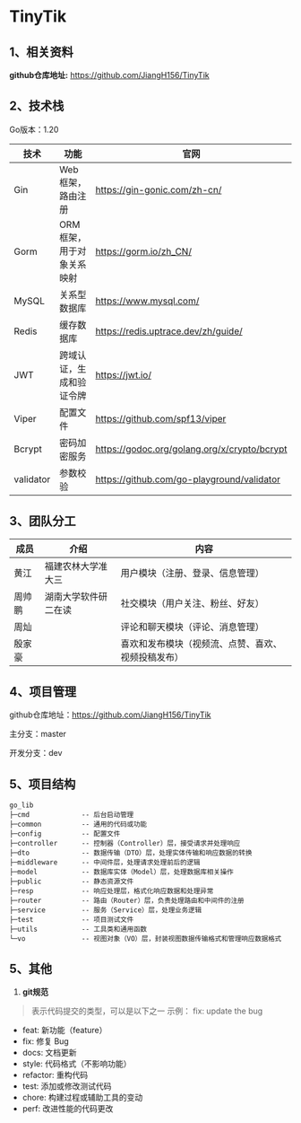 # TinyTik

## 1、相关资料

**github仓库地址:** https://github.com/JiangH156/TinyTik


## 2、技术栈

Go版本：1.20

| 技术   | 功能             | 官网                                          |
|------|----------------|---------------------------------------------|
| Gin  | Web 框架，路由注册    | https://gin-gonic.com/zh-cn/                |
| Gorm | ORM框架，用于对象关系映射 | https://gorm.io/zh_CN/                      |
| MySQL | 关系型数据库         | https://www.mysql.com/                      |
| Redis | 缓存数据库          | https://redis.uptrace.dev/zh/guide/         |
| JWT  | 跨域认证，生成和验证令牌   | https://jwt.io/                             |
| Viper | 配置文件           | https://github.com/spf13/viper              |
| Bcrypt | 密码加密服务         | https://godoc.org/golang.org/x/crypto/bcrypt |
| validator     | 参数校验           | https://github.com/go-playground/validator  |



## 3、团队分工

| 成员   | 介绍                 | 内容                        |
| ------ | -------------------- |---------------------------|
| 黄江   | 福建农林大学准大三   | 用户模块（注册、登录、信息管理）          |
| 周帅鹏 | 湖南大学软件研二在读 | 社交模块（用户关注、粉丝、好友）          |
| 周灿   |                      | 评论和聊天模块（评论、消息管理）          |
| 殷家豪 |                      | 喜欢和发布模块（视频流、点赞、喜欢、视频投稿发布） |

## 4、项目管理

github仓库地址：https://github.com/JiangH156/TinyTik 

主分支：master 

开发分支：dev

## 5、项目结构

```
go_lib
├─cmd             -- 后台启动管理  
├─common          -- 通用的代码或功能
├─config          -- 配置文件
├─controller      -- 控制器（Controller）层，接受请求并处理响应
├─dto             -- 数据传输（DTO）层，处理实体传输和响应数据的转换
├─middleware      -- 中间件层，处理请求处理前后的逻辑
├─model           -- 数据库实体（Model）层，处理数据库相关操作
├─public          -- 静态资源文件
├─resp            -- 响应处理层，格式化响应数据和处理异常
├─router          -- 路由（Router）层，负责处理路由和中间件的注册
├─service         -- 服务（Service）层，处理业务逻辑
├─test            -- 项目测试文件
├─utils           -- 工具类和通用函数
└─vo              -- 视图对象（VO）层，封装视图数据传输格式和管理响应数据格式
```

## 5、其他

1. **git规范**

> 表示代码提交的类型，可以是以下之一
> 示例： fix: update the bug
- feat: 新功能（feature）
- fix: 修复 Bug
- docs: 文档更新
- style: 代码格式（不影响功能）
- refactor: 重构代码
- test: 添加或修改测试代码
- chore: 构建过程或辅助工具的变动
- perf: 改进性能的代码更改
